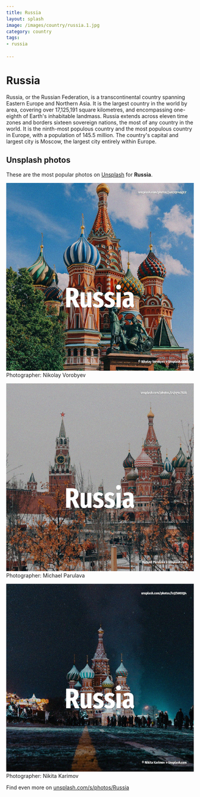 ```yaml
---
title: Russia
layout: splash
image: /images/country/russia.1.jpg
category: country
tags:
- russia

---
```

# Russia

Russia, or the Russian Federation, is a transcontinental country spanning Eastern Europe and 
Northern Asia.
It is the largest country in the world by area, covering over 17,125,191 square kilometres, and 
encompassing one-eighth of Earth's inhabitable landmass.
Russia extends across eleven time zones and borders sixteen sovereign nations, the most of any 
country in the world.
It is the ninth-most populous country and the most populous country in Europe, with a population of 
145.5 million.
The country's capital and largest city is Moscow, the largest city entirely within Europe.

 
## Unsplash photos
These are the most popular photos on [Unsplash](https://unsplash.com) for **Russia**.
 
![Russia](/images/country/russia.1.jpg)
Photographer:  Nikolay Vorobyev
 
![Russia](/images/country/russia.2.jpg)
Photographer:  Michael Parulava
 
![Russia](/images/country/russia.3.jpg)
Photographer:  Nikita Karimov
 
Find even more on [unsplash.com/s/photos/Russia](https://unsplash.com/s/photos/Russia)
 

